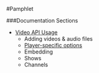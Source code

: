#Pamphlet

###Documentation Sections

* <a href="https://github.com/camerontsmall/pamphlet_nosql/blob/master/docs/video">Video API Usage</a>
    * Adding videos & audio files
    * <a href="https://github.com/camerontsmall/pamphlet_nosql/blob/master/docs/video/videoplayers.md">Player-specific options</a>
    * Embedding
    * Shows
    * Channels
